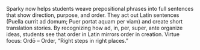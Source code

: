 Sparky now helps students weave prepositional phrases into full sentences that show direction, purpose, and order.
They act out Latin sentences (Puella currit ad domum; Puer portat aquam per viam) and create short translation stories.
By recognizing how ad, in, per, super, ante organize ideas, students see that order in Latin mirrors order in creation.
Virtue focus: Ordō – Order, “Right steps in right places.”
